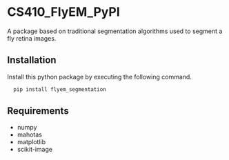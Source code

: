 # CS410_FlyEM_PyPI
A package based on traditional segmentation algorithms used to segment a fly retina images.


## Installation
Install this python package by executing the following command.
```bash
  pip install flyem_segmentation
```

## Requirements

* numpy
* mahotas
* matplotlib
* scikit-image
